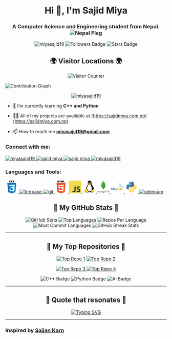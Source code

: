 <h1 align="center">Hi 👋, I'm Sajid Miya</h1>
<h3 align="center">A Computer Science and Engineering student from Nepal. <img src="https://upload.wikimedia.org/wikipedia/commons/thumb/9/9b/Flag_of_Nepal.svg/2560px-Flag_of_Nepal.svg.png" alt="Nepal Flag" width="50" height="50"></h3>
<p align="center"> 
  <img src="https://komarev.com/ghpvc/?username=miyasajid19&label=Profile%20views&color=0e75b6&style=flat" alt="miyasajid19" /> 
    <img src="https://img.shields.io/github/followers/miyasajid19?style=social" alt="Followers Badge" /> 
    <img src="https://img.shields.io/github/stars/miyasajid19?style=social" alt="Stars Badge" />
  
</p>
<h2 align="center">🌍 Visitor Locations 🌍</h2>

<div align="center">
  <img src="https://profile-counter.glitch.me/miyasajid19/count.svg" alt="Visitor Counter" />
</div>


  <!-- Contribution Graph -->
<p>
  <img src="https://github-readme-activity-graph.vercel.app/graph?username=miyasajid19&theme=react-dark&bg_color=000000&color=00ff00&line=ff0000&point=ffffff&area=true&hide_border=true" alt="Contribution Graph" />
</p>

<p align="center"> 
  <a href="https://github.com/ryo-ma/github-profile-trophy">
    <img src="https://github-profile-trophy.vercel.app/?username=miyasajid19" alt="miyasajid19" />
  </a> 
</p>

- 🌱 I’m currently learning **C++ and  Python**

- 👨‍💻 All of my projects are available at [https://sajidmiya.com.np](https://sajidmiya.com.np)

- 📫 How to reach me **miyasajid19@gmail.com**

<h3 align="left">Connect with me:</h3>
<p align="left">
  <a href="https://twitter.com/" target="blank">
    <img align="center" src="https://raw.githubusercontent.com/rahuldkjain/github-profile-readme-generator/master/src/images/icons/Social/twitter.svg" alt="miyasajid19" height="30" width="40" />
  </a>

<a href="https://linkedin.com/in/sajidmiya" target="blank">
<img align="center" src="https://raw.githubusercontent.com/rahuldkjain/github-profile-readme-generator/master/src/images/icons/Social/linked-in-alt.svg" alt="sajid miya" height="30" width="40" />
</a>


  <a href="https://instagram.com/" target="blank">
    <img align="center" src="https://raw.githubusercontent.com/rahuldkjain/github-profile-readme-generator/master/src/images/icons/Social/instagram.svg" alt="sajid miya" height="30" width="40" />
  </a>
  <a href="https://www.youtube.com/" target="blank">
    <img align="center" src="https://raw.githubusercontent.com/rahuldkjain/github-profile-readme-generator/master/src/images/icons/Social/youtube.svg" alt="miyasajid19" height="30" width="40" />
  </a>
</p>

<h3 align="left">Languages and Tools:</h3>
<p align="left"> 
  <a href="https://www.w3schools.com/css/" target="_blank" rel="noreferrer"> 
    <img src="https://raw.githubusercontent.com/devicons/devicon/master/icons/css3/css3-original-wordmark.svg" alt="css3" width="40" height="40"/> 
  </a>
  <a href="https://firebase.google.com/" target="_blank" rel="noreferrer"> 
    <img src="https://www.vectorlogo.zone/logos/firebase/firebase-icon.svg" alt="firebase" width="40" height="40"/> 
  </a> 
  <a href="https://git-scm.com/" target="_blank" rel="noreferrer"> 
    <img src="https://www.vectorlogo.zone/logos/git-scm/git-scm-icon.svg" alt="git" width="40" height="40"/> 
  </a>
  <a href="https://www.w3.org/html/" target="_blank" rel="noreferrer"> 
    <img src="https://raw.githubusercontent.com/devicons/devicon/master/icons/html5/html5-original-wordmark.svg" alt="html5" width="40" height="40"/> 
  </a> 
  <a href="https://developer.mozilla.org/en-US/docs/Web/JavaScript" target="_blank" rel="noreferrer"> 
    <img src="https://raw.githubusercontent.com/devicons/devicon/master/icons/javascript/javascript-original.svg" alt="javascript" width="40" height="40"/> 
  </a>
  <a href="https://www.linux.org/" target="_blank" rel="noreferrer"> 
    <img src="https://raw.githubusercontent.com/devicons/devicon/master/icons/linux/linux-original.svg" alt="linux" width="40" height="40"/> 
  </a> 
  <a href="https://www.mongodb.com/" target="_blank" rel="noreferrer"> 
    <img src="https://raw.githubusercontent.com/devicons/devicon/master/icons/mongodb/mongodb-original-wordmark.svg" alt="mongodb" width="40" height="40"/> 
  </a> 
  <a href="https://www.mysql.com/" target="_blank" rel="noreferrer"> 
    <img src="https://raw.githubusercontent.com/devicons/devicon/master/icons/mysql/mysql-original-wordmark.svg" alt="mysql" width="40" height="40"/> 
  </a> 
  <a href="https://www.python.org" target="_blank" rel="noreferrer"> 
    <img src="https://raw.githubusercontent.com/devicons/devicon/master/icons/python/python-original.svg" alt="python" width="40" height="40"/> 
  </a>
  <a href="https://www.selenium.dev" target="_blank" rel="noreferrer"> 
    <img src="https://raw.githubusercontent.com/detain/svg-logos/780f25886640cef088af994181646db2f6b1a3f8/svg/selenium-logo.svg" alt="selenium" width="40" height="40"/> 
  </a> 
</p>
<!--
<p>
  <img align="center" src="https://github-readme-stats.vercel.app/api?username=miyasajid19&show_icons=true&theme=transparent" alt="miyasajid19" style="margin-right: 20px"/>
  <img align="center" src="https://github-readme-stats.vercel.app/api/top-langs?username=miyasajid19&show_icons=true&locale=en&layout=compact" alt="miyasajid19" height="200px" />
</p>
  <h3>inspired by  <a href="https://github.com/SajjanKarn">Sajjan karn</a></h3>-->
<h2 align="center">🌟 My GitHub Stats 🌟</h2>

<div align="center">

  <!-- GitHub Stats -->
  <p>
    <img src="https://github-readme-stats.vercel.app/api?username=miyasajid19&show_icons=true&theme=radical" alt="GitHub Stats" height="180px" />
    <img src="https://github-readme-stats.vercel.app/api/top-langs?username=miyasajid19&show_icons=true&layout=compact&theme=radical" alt="Top Languages" height="180px" />
  <img src="https://github-profile-summary-cards.vercel.app/api/cards/repos-per-language?username=miyasajid19&theme=github_dark" alt="Repos Per Language" />
  <img src="https://github-profile-summary-cards.vercel.app/api/cards/most-commit-language?username=miyasajid19&theme=github_dark" alt="Most Commit Languages" />
    <img src="https://github-readme-streak-stats.herokuapp.com/?user=miyasajid19&show_icons=true&theme=radical" alt="GitHub Streak Stats" height="180px" />

</p>



</div>

---

<h2 align="center">📌 My Top Repositories 📌</h2>

<div align="center">

  <!-- Featured Repositories -->
  <p>
    <a href="https://github.com/miyasajid19/Repo-Name-1">
      <img src="https://github-readme-stats.vercel.app/api/pin/?username=miyasajid19&repo=PYTHON-PROJECTS&theme=radical" alt="Top Repo 1" />
    </a>
    <a href="https://github.com/miyasajid19/Repo-Name-2">
      <img src="https://github-readme-stats.vercel.app/api/pin/?username=miyasajid19&repo=Flutter-To-Do-List&theme=radical" alt="Top Repo 2" />
    </a>
  </p>
  <p>
    <a href="https://github.com/miyasajid19/Repo-Name-3">
      <img src="https://github-readme-stats.vercel.app/api/pin/?username=miyasajid19&repo=Flutter-NotePad&theme=radical" alt="Top Repo 3" />
    </a>
    <a href="https://github.com/miyasajid19/Repo-Name-4">
      <img src="https://github-readme-stats.vercel.app/api/pin/?username=miyasajid19&repo=C&theme=radical" alt="Top Repo 4" />
    </a>
  </p>
<p align="center">
  <img src="https://img.shields.io/badge/Code-C%2B%2B-blue?style=for-the-badge&logo=c%2B%2B" alt="C++ Badge" />
  <img src="https://img.shields.io/badge/Code-Python-yellow?style=for-the-badge&logo=python" alt="Python Badge" />
  <img src="https://img.shields.io/badge/Focus-AI%2FML-brightgreen?style=for-the-badge&logo=tensorflow" alt="AI Badge" />
</p>


</div>

---

<h2 align="center">💬 Quote that resonates 💬</h2>

<div align="center">
<a href="https://git.io/typing-svg"><img src="https://readme-typing-svg.herokuapp.com?font=Roboto&weight=900&size=30&pause=1000&color=5BFF3E&center=true&vCenter=true&width=1000&height=60&lines=I'm+no+one...+I+don't+want+to+be+anyone.+;I+stepped+into+singularity+to+exist+within+a+void.+;I'm+no+one...+;However%2C+I+am+becoming...+Imagination.+;I+am+grabbing+conception%2C+and+leaving+humanity+behind.+;Humans+have+lost+their+sight%2C+and+;individuality+makes+people+blind+to+the+truth.;+It+makes+people+believe+that+anything+is+possible.+;Only+nothing+is+possible.+;But+then+again%2C+my+words+are+the+words+of+no+one." alt="Typing SVG" /></a></div>

---


  <h3 >Inspired by <a href="https://github.com/SajjanKarn">Sajjan Karn</a></h3>

